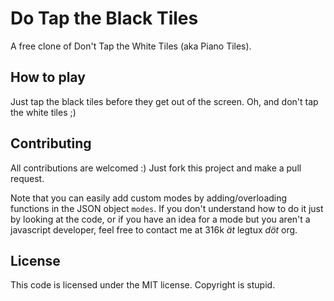 Do Tap the Black Tiles
======================

A free clone of Don't Tap the White Tiles (aka Piano Tiles).

## How to play

Just tap the black tiles before they get out of the screen. Oh, and don't tap
the white tiles ;)

## Contributing

All contributions are welcomed :) Just fork this project and make a pull
request.

Note that you can easily add custom modes by adding/overloading functions in the
JSON object `modes`. If you don't understand how to do it just by looking at
the code, or if you have an idea for a mode but you aren't a javascript
developer, feel free to contact me at 316k *ät* legtux *döt* org.

## License

This code is licensed under the MIT license. Copyright is stupid.
